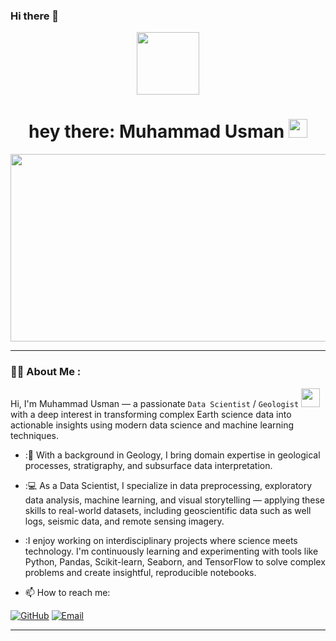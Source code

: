 ### Hi there 👋

<!--
**MuhammadUsman/MuhammadUsman** is a ✨ _special_ ✨ repository because its `README.md` (this file) appears on your GitHub profile.

Here are some ideas to get you started:

- 🔭 I’m currently working on ...
- 🌱 I’m currently learning ...
- 👯 I’m looking to collaborate on ...
- 🤔 I’m looking for help with ...
- 💬 Ask me about ...
- 📫 How to reach me: ...
- 😄 Pronouns: ...
- ⚡ Fun fact: ...
-->

<div id="header" align="center">
  <img src="https://media.giphy.com/media/M9gbBd9nbDrOTu1Mqx/giphy.gif" width="100"/>

  

  <h1>
    hey there: Muhammad Usman
    <img src="https://media.giphy.com/media/hvRJCLFzcasrR4ia7z/giphy.gif" width="30px"/>
  </h1>
</div>
<div align="center">
  <img src="[https://iconscout.com/lottie-animation/oil-production-9502161_7725533.gif]" width="600" height="300"/>
</div>

---

### 👨‍💻 About Me :
Hi, I'm Muhammad Usman — a passionate `Data Scientist` / `Geologist` <img src="https://media.giphy.com/media/WUlplcMpOCEmTGBtBW/giphy.gif" width="30"> with a deep interest in transforming complex Earth science data into actionable insights using modern data science and machine learning techniques.
- :🔬 With a background in Geology, I bring domain expertise in geological processes, stratigraphy, and subsurface data interpretation.

- :💻 As a Data Scientist, I specialize in data preprocessing, exploratory data analysis, machine learning, and visual storytelling — applying these skills to real-world datasets, including geoscientific data such as well logs, seismic data, and remote sensing imagery.

- :I enjoy working on interdisciplinary projects where science meets technology. I'm continuously learning and experimenting with tools like Python, Pandas, Scikit-learn, Seaborn, and TensorFlow to solve complex problems and create insightful, reproducible notebooks.
- :mailbox: How to reach me: 

[![GitHub](https://img.shields.io/badge/GitHub-Profile-blue?style=for-the-badge&logo=github)](https://github.com/MuhaammadUsman) 
[![Email](https://img.shields.io/badge/Email-Contact%20Me-red?style=for-the-badge&logo=email)](mailto:mughalusman8575@gmail.com)

---
